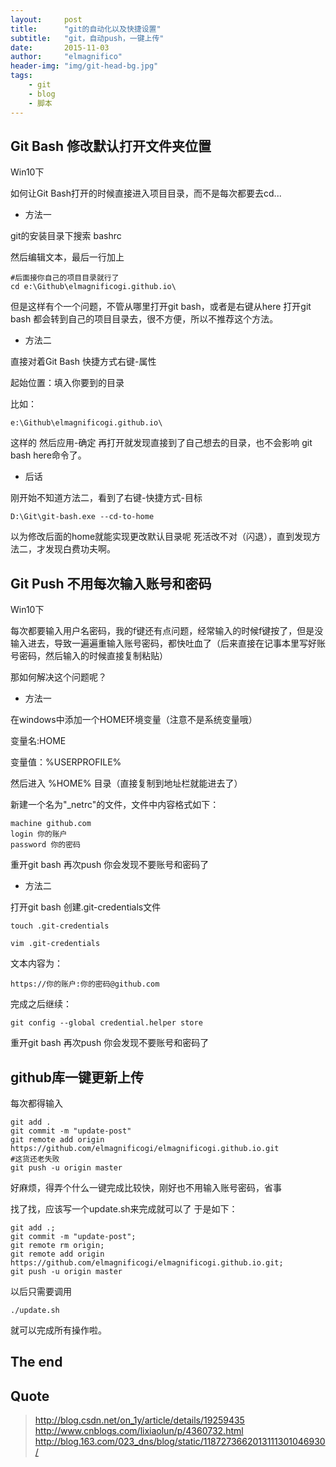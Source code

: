 ```yaml
---
layout:     post
title:      "git的自动化以及快捷设置"
subtitle:   "git，自动push，一键上传"
date:       2015-11-03
author:     "elmagnifico"
header-img: "img/git-head-bg.jpg"
tags:
    - git
    - blog
    - 脚本
---
```


## Git Bash 修改默认打开文件夹位置

Win10下

如何让Git Bash打开的时候直接进入项目目录，而不是每次都要去cd...

- 方法一

git的安装目录下搜索 bashrc

然后编辑文本，最后一行加上

    #后面接你自己的项目目录就行了
    cd e:\Github\elmagnificogi.github.io\
    
但是这样有个一个问题，不管从哪里打开git bash，或者是右键从here 打开git bash 都会转到自己的项目目录去，很不方便，所以不推荐这个方法。

- 方法二

直接对着Git Bash 快捷方式右键-属性

起始位置：填入你要到的目录

比如：

    e:\Github\elmagnificogi.github.io\

这样的 然后应用-确定 
再打开就发现直接到了自己想去的目录，也不会影响 git bash here命令了。

- 后话

刚开始不知道方法二，看到了右键-快捷方式-目标

    D:\Git\git-bash.exe --cd-to-home

以为修改后面的home就能实现更改默认目录呢
死活改不对（闪退），直到发现方法二，才发现白费功夫啊。


## Git Push 不用每次输入账号和密码

Win10下

每次都要输入用户名密码，我的f键还有点问题，经常输入的时候f键按了，但是没输入进去，导致一遍遍重输入账号密码，都快吐血了（后来直接在记事本里写好账号密码，然后输入的时候直接复制粘贴）

那如何解决这个问题呢？

- 方法一

在windows中添加一个HOME环境变量（注意不是系统变量哦）

变量名:HOME 

变量值：%USERPROFILE%

然后进入 %HOME% 目录（直接复制到地址栏就能进去了）

新建一个名为"_netrc"的文件，文件中内容格式如下：

    machine github.com
    login 你的账户
    password 你的密码

重开git bash 再次push 你会发现不要账号和密码了

- 方法二

打开git bash 创建.git-credentials文件

    touch .git-credentials

    vim .git-credentials

文本内容为：

    https://你的账户:你的密码@github.com

完成之后继续：

    git config --global credential.helper store

重开git bash 再次push 你会发现不要账号和密码了


## github库一键更新上传

每次都得输入

    git add .
	git commit -m "update-post"
    git remote add origin https://github.com/elmagnificogi/elmagnificogi.github.io.git
    #这货还老失败
	git push -u origin master

好麻烦，得弄个什么一键完成比较快，刚好也不用输入账号密码，省事

找了找，应该写一个update.sh来完成就可以了
于是如下：

	git add .;
	git commit -m "update-post";
    git remote rm origin;
    git remote add origin https://github.com/elmagnificogi/elmagnificogi.github.io.git;
	git push -u origin master

以后只需要调用
    
	./update.sh

就可以完成所有操作啦。

 

## The end


## Quote

> http://blog.csdn.net/on_1y/article/details/19259435
> http://www.cnblogs.com/lixiaolun/p/4360732.html
> http://blog.163.com/023_dns/blog/static/1187273662013111301046930/




